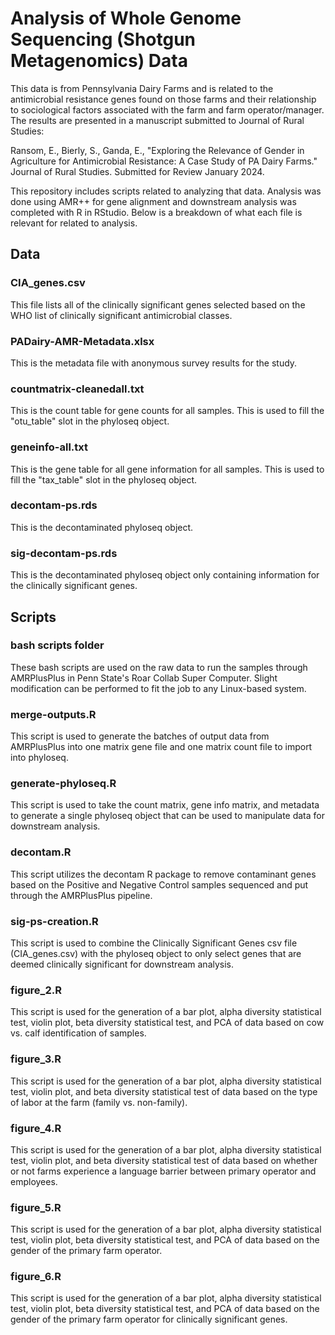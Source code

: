 # Analysis of Whole Genome Sequencing (Shotgun Metagenomics) Data

This data is from Pennsylvania Dairy Farms and is related to the antimicrobial resistance genes found on those farms and their relationship to sociological factors associated with the farm and farm operator/manager. The results are presented in a manuscript submitted to Journal of Rural Studies:

Ransom, E., Bierly, S., Ganda, E., "Exploring the Relevance of Gender in Agriculture for Antimicrobial Resistance: A Case Study of PA Dairy Farms." Journal of Rural Studies. Submitted for Review January 2024.

This repository includes scripts related to analyzing that data. Analysis was done using AMR++ for gene alignment and downstream analysis was completed with R in RStudio. Below is a breakdown of what each file is relevant for related to analysis. 


## Data

### CIA_genes.csv
This file lists all of the clinically significant genes selected based on the WHO list of clinically significant antimicrobial classes. 

### PADairy-AMR-Metadata.xlsx
This is the metadata file with anonymous survey results for the study. 

### countmatrix-cleanedall.txt
This is the count table for gene counts for all samples. This is used to fill the "otu_table" slot in the phyloseq object.

### geneinfo-all.txt
This is the gene table for all gene information for all samples. This is used to fill the "tax_table" slot in the phyloseq object. 

### decontam-ps.rds
This is the decontaminated phyloseq object. 

### sig-decontam-ps.rds
This is the decontaminated phyloseq object only containing information for the clinically significant genes. 

## Scripts

### bash scripts folder
These bash scripts are used on the raw data to run the samples through AMRPlusPlus in Penn State's Roar Collab Super Computer. Slight modification can be performed to fit the job to any Linux-based system. 

### merge-outputs.R
This script is used to generate the batches of output data from AMRPlusPlus into one matrix gene file and one matrix count file to import into phyloseq.

### generate-phyloseq.R
This script is used to take the count matrix, gene info matrix, and metadata to generate a single phyloseq object that can be used to manipulate data for downstream analysis. 

### decontam.R
This script utilizes the decontam R package to remove contaminant genes based on the Positive and Negative Control samples sequenced and put through the AMRPlusPlus pipeline.

### sig-ps-creation.R
This script is used to combine the Clinically Significant Genes csv file (CIA_genes.csv) with the phyloseq object to only select genes that are deemed clinically significant for downstream analysis. 

### figure_2.R
This script is used for the generation of a bar plot, alpha diversity statistical test, violin plot, beta diversity statistical test, and PCA of data based on cow vs. calf identification of samples.

### figure_3.R
This script is used for the generation of a bar plot, alpha diversity statistical test, violin plot, and beta diversity statistical test of data based on the type of labor at the farm (family vs. non-family). 

### figure_4.R 
This script is used for the generation of a bar plot, alpha diversity statistical test, violin plot, and beta diversity statistical test of data based on whether or not farms experience a language barrier between primary operator and employees. 

### figure_5.R
This script is used for the generation of a bar plot, alpha diversity statistical test, violin plot, beta diversity statistical test, and PCA of data based on the gender of the primary farm operator. 

### figure_6.R
This script is used for the generation of a bar plot, alpha diversity statistical test, violin plot, beta diversity statistical test, and PCA of data based on the gender of the primary farm operator for clinically significant genes. 

